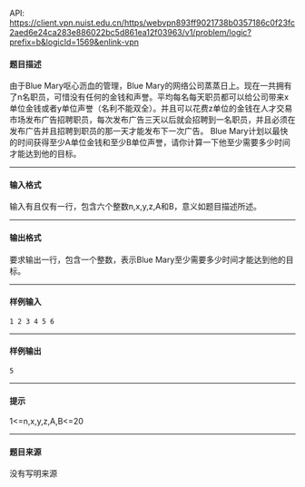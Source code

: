 API: https://client.vpn.nuist.edu.cn/https/webvpn893ff9021738b0357186c0f23fc2aed6e24ca283e886022bc5d861ea12f03963/v1/problem/logic?prefix=b&logicId=1569&enlink-vpn

#### 题目描述

由于Blue Mary呕心沥血的管理，Blue Mary的网络公司蒸蒸日上。现在一共拥有了n名职员，可惜没有任何的金钱和声誉。平均每名每天职员都可以给公司带来x单位金钱或者y单位声誉（名利不能双全）。并且可以花费z单位的金钱在人才交易市场发布广告招聘职员，每次发布广告三天以后就会招聘到一名职员，并且必须在发布广告并且招聘到职员的那一天才能发布下一次广告。 Blue Mary计划以最快的时间获得至少A单位金钱和至少B单位声誉，请你计算一下他至少需要多少时间才能达到他的目标。

---

#### 输入格式

输入有且仅有一行，包含六个整数n,x,y,z,A和B，意义如题目描述所述。

---

#### 输出格式

要求输出一行，包含一个整数，表示Blue Mary至少需要多少时间才能达到他的目标。

---

#### 样例输入
```
1 2 3 4 5 6

```

---

#### 样例输出
```
5

```

---

#### 提示

1<=n,x,y,z,A,B<=20

---

#### 题目来源

没有写明来源